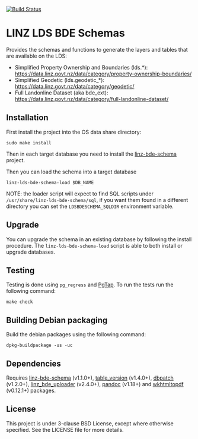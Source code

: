 [![Build Status](https://secure.travis-ci.org/linz/linz-lds-bde-schema.svg)](http://travis-ci.org/linz/linz-lds-bde-schema)

LINZ LDS BDE Schemas
=================================

Provides the schemas and functions to generate the layers and tables that are available on the LDS:

* Simplified Property Ownership and Boundaries (lds.*): https://data.linz.govt.nz/data/category/property-ownership-boundaries/
* Simplified Geodetic (lds.geodetic_*): https://data.linz.govt.nz/data/category/geodetic/
* Full Landonline Dataset (aka bde_ext): https://data.linz.govt.nz/data/category/full-landonline-dataset/

Installation
------------

First install the project into the OS data share directory:

    sudo make install

Then in each target database you need to install the
[linz-bde-schema](https://github.com/linz/linz-bde-schema)
project.

Then you can load the schema into a target database

```shell
linz-lds-bde-schema-load $DB_NAME
```

NOTE: the loader script will expect to find SQL scripts
      under `/usr/share/linz-lds-bde-schema/sql`, if you want
      them found in a different directory you can set the
      ``LDSBDESCHEMA_SQLDIR`` environment variable.

Upgrade
-------

You can upgrade the schema in an existing database by following
the install procedure. The `linz-lds-bde-schema-load` script is able
to both install or upgrade databases.

Testing
-------

Testing is done using `pg_regress` and [PgTap](http://pgtap.org/).
To run the tests run the following command:

    make check

Building Debian packaging
--------------------------

Build the debian packages using the following command:

    dpkg-buildpackage -us -uc


Dependencies
------------

Requires [linz-bde-schema](https://github.com/linz/linz-bde-schema) (v1.1.0+),
[table_version](https://github.com/linz/postgresql-tableversion) (v1.4.0+),
[dbpatch](https://github.com/linz/postgresql-dbpatch) (v1.2.0+),
[linz_bde_uploader](https://github.com/linz/linz_bde_uploader) (v2.4.0+),
[pandoc](https://github.com/jgm/pandoc) (v1.18+) and
[wkhtmltopdf](https://github.com/wkhtmltopdf/wkhtmltopdf) (v0.12.1+)
packages.

License
---------------------
This project is under 3-clause BSD License, except where otherwise specified.
See the LICENSE file for more details.
